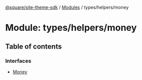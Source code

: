 [@square/site-theme-sdk](../GettingStarted.md) / [Modules](../modules.md) / types/helpers/money

# Module: types/helpers/money

## Table of contents

### Interfaces

- [Money](../interfaces/types_helpers_money.Money.md)
